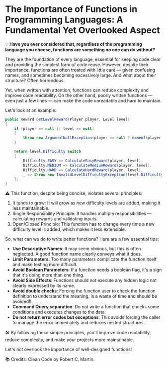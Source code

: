 # The Importance of Functions in Programming Languages: A Fundamental Yet Overlooked Aspect

💡 **Have you ever considered that, regardless of the programming language you choose, functions are something no one can do without?** 

They are the foundation of every language, essential for keeping code clear and providing the simplest form of code reuse.
However, despite their importance, functions are often treated with little care — given confusing names, and sometimes becoming excessively large. 
And what about their structure? Often horrendous.

Yet, when written with attention, functions can reduce complexity and improve code readability. On the other hand, poorly written functions — even just a few lines — can make the code unreadable and hard to maintain.

Let's look at an example:

```csharp
public Reward GetLevelReward(Player player, Level level)
{
    if (player == null || level == null)
    {
        throw new ArgumentNullException(player == null ? nameof(player) : nameof(level));
    }

    return level.Difficulty switch
    {
        Difficulty.EASY => CalculateEasyReward(player, level),
        Difficulty.MEDIUM => CalculateMediumReward(player, level),
        Difficulty.HARD => CalculateHardReward(player, level),
        _ => throw new InvalidLevelDifficultyException(level.Difficulty)
    };
}
```

⚠️ This function, despite being concise, violates several principles:

1. It tends to grow: It will grow as new difficulty levels are added, making it less maintainable.
2. Single Responsibility Principle: It handles multiple responsibilities — calculating rewards and validating inputs.
3. Open/Closed Principle: This function has to change every time a new difficulty level is added, which makes it less extensible.

So, what can we do to write better functions? Here are a few essential tips:

  - **Use Descriptive Names**: It may seem obvious, but this is often neglected. A good function name clearly conveys what it does.
  - **Limit Parameters**: Too many parameters complicate the function itself and make testing more difficult.
  - **Avoid Boolean Parameters**: If a function needs a boolean flag, it's a sign that it's doing more than one thing.
  - **Avoid Side Effects**: Functions should not execute any hidden logic not clearly expressed by its name.
  - **Avoid double checks**: Forcing the function user to check the function definition to understand the meaning, is a waste of time and should be avoided!!.
  - **Command Query separation**: Do not write a function that checks some conditions and executes changes to the data.
  - **Do not return error codes but exceptions**: This avoids forcing the caller to manage the error immediately and reduces nested structures.

🛠️ By following these simple principles, you'll improve code readability, reduce complexity, and make your projects more maintainable. 

Let's not overlook the importance of well-designed functions!

📚 Credits: Clean Code by Robert C. Martin.
